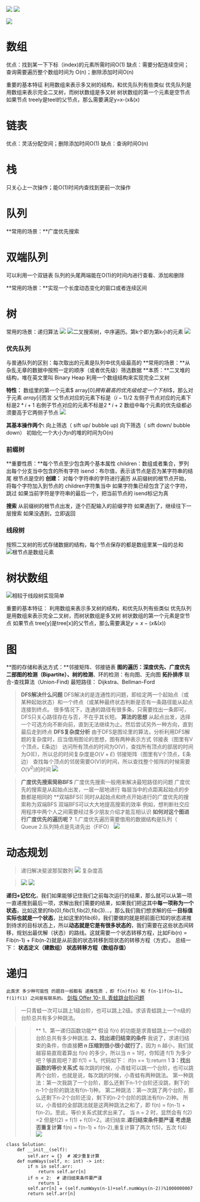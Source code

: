 ![](https://upload-images.jianshu.io/upload_images/18339009-01042ca393b1375f.png?imageMogr2/auto-orient/strip%7CimageView2/2/w/1240)
![](https://upload-images.jianshu.io/upload_images/18339009-08bb91909778d0c5.png?imageMogr2/auto-orient/strip%7CimageView2/2/w/1240)


![](https://upload-images.jianshu.io/upload_images/18339009-246132360ce638c3.png?imageMogr2/auto-orient/strip%7CimageView2/2/w/1240)

# 数组
优点：找到某一下下标（index)的元素所需时间O(1)
缺点：需要分配连续空间；查询需要遍历整个数组时间为  O(n)；删除添加时间O(n)

重要的基本特征
利用数组来表示多又树的结构，和优先队列有些类似
优先队列是用数组来表示完全二叉树，而树状数组是多又树
树状数组的第一个元素是空节点
如果节点 treely是teel的父节点，那么需要满足y=x-(x&(x)


# 链表
优点：灵活分配空间；删除添加时间O(1)
缺点：查询时间O(n)
# 栈
只关心上一次操作；能O(1)时间内查找到更前一次操作

# 队列
**常用的场景：**广度优先搜索

# 双端队列
可以利用一个双链表
队列的头尾两端能在O(1)的时间内进行查看、添加和删除

**常用的场景：**实现一个长度动态变化的窗口或者连续区间
# 树
常用的场景：递归算法
![](https://upload-images.jianshu.io/upload_images/18339009-a488bc4b0c670e9c.png?imageMogr2/auto-orient/strip%7CimageView2/2/w/1240)
![二叉搜索树，中序遍历。第k个即为第k小的元素](https://upload-images.jianshu.io/upload_images/18339009-40b1a3e8c8b4528b.png?imageMogr2/auto-orient/strip%7CimageView2/2/w/1240)
![](https://upload-images.jianshu.io/upload_images/18339009-e95b63a04e91a71e.png?imageMogr2/auto-orient/strip%7CimageView2/2/w/1240)

### 优先队列
与普通队列的区别：每次取出的元素是队列中优先级最高的
**常用的场景：**从杂乱无章的数据中按照一定的顺序（或者优先级）筛选数据
**本质：**二叉堆的结构，堆在英文里叫 Binary Heap
利用一个数组结构来实现完全二叉树

**特性：**
数组里的第一个元素$ array[0]$拥有最高的优先级
给定一个下标$i$，那么对于元素 $array[i]$而言
父节点对应的元素下标是$（i-1)/2$
左侧子节点对应的元素下标是$2*i+1$
右側子节点对应的元素不标是$2*i+2$
数组中每个元素的优先级都必须要高于它两侧子节点
![](https://upload-images.jianshu.io/upload_images/18339009-b2d86b6fd23de71c.png?imageMogr2/auto-orient/strip%7CimageView2/2/w/1240)

**其基本操作两个:**
向上筛选（ sift up/ bubble up)
向下筛选（ sift down/ bubble down）
初始化一个大小为n的堆的时间为O(n)


### 前缀树
**重要性质：**每个节点至少包含两个基本属性
children：数组或者集合，罗列出每个分支当中包含的所有字符
isend：布尔值，表示该节点是否为某字符串的结尾
根节点是空的
**创建：**
对每个字符串的字符进行遍历
从前缀树的根节点开始，将每个字符加入到节点的 children字符集当中
如果字符集已经包含了这个字符，跳过
如果当前字符是字符串的最后一个，把当前节点的 isend标记为真

**搜索**
从前缀树的根节点出发，逐个匹配输入的前缀字符
如果遇到了，继续往下一层搜索
如果没遇到，立即返回
### 线段树
按照二叉树的形式存储数据的结构，每个节点保存的都是数组里某一段的总和
![根节点是数组元素](https://upload-images.jianshu.io/upload_images/18339009-d6e81584350bb103.png?imageMogr2/auto-orient/strip%7CimageView2/2/w/1240)

# 树状数组
![相较于线段树实现简单](https://upload-images.jianshu.io/upload_images/18339009-43f740c93de65b83.png?imageMogr2/auto-orient/strip%7CimageView2/2/w/1240)

重要的基本特征：
利用数组来表示多叉树的结构，和优先队列有些类似
优先队列是用数组来表示完全二叉树，而树状数组是多叉树
树状数组的第一个元素是空节点
如果节点 tree[y]是tree[x]的父节点，那么需要满足$y=x-(x\&(x))$










# 图

**图的存储和表达方式：**邻接矩阵、邻接链表
**图的遍历：**深度优先、广度优先
二部图的检测（Bipartite）、树的**检测**、环的检测：有向图、无向图
**拓扑排序**
联合-查找算法（Union-Find)
最短路径： Dijkstra、Bellman-Ford

>**DFS解决什么问题**
DFS解决的是连通性的问题，即给定两一个起始点（或某种起始状态）和一个终点（或某种最终状态判断是否有一条路径能从起点连接到终点。
很多情况下，连通的路径有很多条，只需要找出一条即可，DFS只关心路径存在与否，不在乎其长短。
**算法的思想**
从起点出发，选择一个可选方向不断向前，直到无法继续为止。然后尝试另外一种方向，直到最后走到终点
**DFS复杂度分析**
由于DFS是图论里的算法，分析利用DFS解题的复杂度时，应当借用图论的思想，图有两种表示方式
邻接表（图里有V个顶点，E条边）
访问所有顶点的时间为O(V)，查找所有顶点的部居的时间为O(E)，所以总的时间复杂度是$O(V+E)$
邻接矩阵（图里有V个顶点，E条边）
查找每个顶点的邻居需要O(V)的时间，所以查找整个矩阵的时候需要$O(V^2)$的时间
![](https://upload-images.jianshu.io/upload_images/18339009-5cfd1f5e7c848769.png?imageMogr2/auto-orient/strip%7CimageView2/2/w/1240)

>**广度优先搜索简称BFS**
广度优先搜索一般用来解决最短路径的问题
广度优先的搜索是从起始点出发，一层一层地进行
每层当中的点距离起始点的步数都是相同的
**双端BFS((
同时从起始点和终点开始进行的广度优先的搜索称为双端BFS
双端BFS可以大大地提高搜索的效率
例如，想判断社交应用程序中两个人之间需要经过多少朋友介绍才能互相认识
**如何对这个图进行广度优先的遍历呢？**
1.广度优先遍历需要借用的数据结构是队列（ Queue
2.队列特点是先进先出（FIFO）
![](https://upload-images.jianshu.io/upload_images/18339009-4c30cdbd35e197ef.png?imageMogr2/auto-orient/strip%7CimageView2/2/w/1240)

# 动态规划
>递归解决斐波那契数列
![](https://upload-images.jianshu.io/upload_images/18339009-2908ee5ab1cd3fba.png?imageMogr2/auto-orient/strip%7CimageView2/2/w/1240)
复杂度高

>![](https://upload-images.jianshu.io/upload_images/18339009-96b753680d4565bc.png?imageMogr2/auto-orient/strip%7CimageView2/2/w/1240)
![](https://upload-images.jianshu.io/upload_images/18339009-c1fe20a7b8f70bfa.png?imageMogr2/auto-orient/strip%7CimageView2/2/w/1240)

**递归+记忆化**，我们如果能够记住我们之前每次运行的结果，那么就可以从第一项一直递推到最后一项，求解出我们需要的结果，如果我们把这其中**每一项称为一个状态**，比如这里的fib(0),fib(1),fib(2),fib(3)...，那么我们我们想求解的任一**目标值实际也就是一个状态**，比如这里的fib(6)，我们要做的就是把前面已知的状态递推到待求的目标状态上，所以**动态就是它是有很多状态的**，我们需要在这些状态间转移，规划出最优解（状态）的路线。这就需要一个状态转移方程，比如Fib(n) = Fib(n-1) + Fib(n-2)就是从前面的状态转移到现状态的转移方程（方式）。 总结一下：
**状态定义（建数组）**
**状态转移方程（数组存值）**



# 递归
```此类求 多少种可能性 的题目一般都有 递推性质 ，即 f(n)f(n) 和 f(n-1)f(n−1)…f(1)f(1) 之间是有联系的。```
[剑指 Offer 10- II. 青蛙跳台阶问题](https://leetcode-cn.com/problems/qing-wa-tiao-tai-jie-wen-ti-lcof/)

>一只青蛙一次可以跳上1级台阶，也可以跳上2级。求该青蛙跳上一个n级的台阶总共有多少种跳法。

>>** 1、第一递归函数功能**
>>假设 f(n) 的功能是求青蛙跳上一个n级的台阶总共有多少种跳法.
>>**2、找出递归结束的条件**
>>我说了，求递归结束的条件，你直接**把 n 压缩到很小很小就行了**，因为 n 越小，我们就越容易直观着算出 f(n) 的多少，所以当 n = 1时，你知道 f(1) 为多少吧？够直观吧？即 f(1) = 1。代码如下：  if(n == 1):return 1
>>**3：找出函数的等价关系式**
>>每次跳的时候，小青蛙可以跳一个台阶，也可以跳两个台阶，也就是说，每次跳的时候，小青蛙有两种跳法。
第一种跳法：第一次我跳了一个台阶，那么还剩下n-1个台阶还没跳，剩下的n-1个台阶的跳法有f(n-1)种。
第二种跳法：第一次跳了两个台阶，那么还剩下n-2个台阶还没，剩下的n-2个台阶的跳法有f(n-2)种。
所以，小青蛙的全部跳法就是这两种跳法之和了，即 f(n) = f(n-1) + f(n-2)。至此，等价关系式就求出来了。
当 n = 2 时，显然会有 f(2) =2 但是f(2) = f(1) + f(0)=2。递归结束.**递归结束条件要严谨**
>**考虑是否重复计算**
>f(n) = f(n-1) + f(n-2),重复计算了两次 f(5)，五次 f(4)
>![](https://upload-images.jianshu.io/upload_images/18339009-4f94ca68af714fc0.png?imageMogr2/auto-orient/strip%7CimageView2/2/w/1240)
```
class Solution:
    def __init__(self):
        self.arr = {}  # 减少重复计算
    def numWays(self, n: int) -> int:
        if n in self.arr:
            return self.arr[n]
        if n < 2:  # 递归结束条件要严谨
            return 1
        self.arr[n] = (self.numWays(n-1)+self.numWays(n-2))%1000000007
        return self.arr[n]

```


